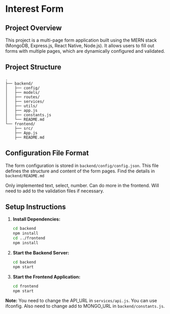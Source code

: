 # Interest Form

## Project Overview

This project is a multi-page form application built using the MERN stack (MongoDB, Express.js, React Native, Node.js). It allows users to fill out forms with multiple pages, which are dynamically configured and validated.

## Project Structure

```
.
├── backend/
│   ├── config/
│   ├── models/
│   ├── routes/
│   ├── services/
│   ├── utils/
│   ├── app.js
│   ├── constants.js
│   └── README.md
└── frontend/
    ├── src/
    ├── App.js
    ├── README.md
```

## Configuration File Format

The form configuration is stored in `backend/config/config.json`. This file defines the structure and content of the form pages. Find the details in `backend/README.md`

Only implemented text, select, number. Can do more in the frontend. Will need to add to the validation files if necessary.

## Setup Instructions

1. **Install Dependencies:**
   ```bash
   cd backend
   npm install
   cd ../frontend
   npm install
   ```

2. **Start the Backend Server:**
   ```bash
   cd backend
   npm start
   ```

3. **Start the Frontend Application:**
   ```bash
   cd frontend
   npm start
   ```

**Note:**
You need to change the API_URL in `services/api.js`. You can use ifconfig.
Also need to change add to MONGO_URL in `backend/constants.js`.
